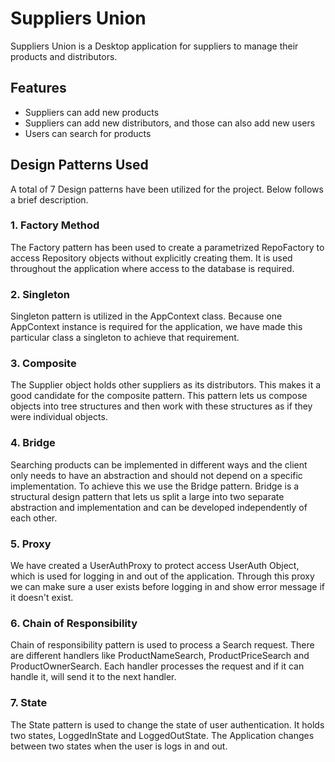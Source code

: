 # Suppliers Union
Suppliers Union is a Desktop application for suppliers to manage their products and distributors.
## Features
- Suppliers can add new products
- Suppliers can add new distributors, and those can also add new users
- Users can search for products

## Design Patterns Used

A total of 7 Design patterns have been utilized for the project. Below follows a brief description. 

### 1. Factory Method

The Factory pattern has been used to create a parametrized RepoFactory to access Repository objects without explicitly creating
them. It is used throughout the application where access to the database is required. 

### 2. Singleton 

Singleton pattern is utilized in the AppContext class. Because one AppContext instance is required for the application,
we have made this particular class a singleton to achieve that requirement.

###  3. Composite

The Supplier object holds other suppliers as its distributors. This makes it a good candidate for the composite pattern.
This pattern lets us compose objects into tree structures and then work with these structures as if they were individual 
objects.

### 4. Bridge 

Searching products can be implemented in different ways and the client only needs to have an abstraction and should not
depend on a specific implementation. To achieve this we use the Bridge pattern. Bridge is a structural design pattern that 
lets us split a large into two separate abstraction and implementation and can  be developed independently of each other.

### 5. Proxy

We have created a UserAuthProxy to protect access UserAuth Object, which is used for logging in and out of the application. 
Through this proxy we can make sure a user exists before logging in and show error message if it doesn't exist. 

### 6. Chain of Responsibility

Chain of responsibility pattern is used to process a Search request. There are different handlers like ProductNameSearch, 
ProductPriceSearch and ProductOwnerSearch. Each handler processes the request and if it can handle it, will send it to the
next handler.

### 7. State

The State pattern is used to change the state of user authentication. It holds two states, LoggedInState and LoggedOutState.
The Application changes between two states when the user is logs in and out. 
 
